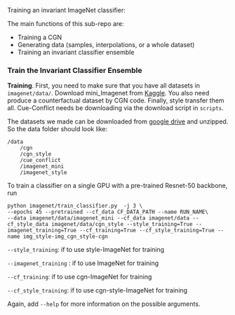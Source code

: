 Training an invariant ImageNet classifier:

The main functions of this sub-repo are:

- Training a CGN
- Generating data (samples, interpolations, or a whole dataset)
- Training an invariant classifier ensemble



### Train the Invariant Classifier Ensemble ###

__Training__. First, you need to make sure that you have all datasets in ```imagenet/data/```. Download mini_Imagenet from [Kaggle](https://www.kaggle.com/datasets/ifigotin/imagenetmini-1000). You also need produce a counterfactual dataset by CGN code. Finally, style transfer them all.  Cue-Conflict needs be downloading via the download script in ```scripts```.

The datasets we made can be downloaded from [google drive](https://drive.google.com/drive/folders/1Gb7P2tHKLMpHPIimxq0hn5G-608wiRiI?usp=sharing) and unzipped. So the data folder should look like:

    /data
        /cgn
        /cgn_style
        /cue_conflict
        /imagenet_mini
        /imagenet_style

To train a classifier on a single GPU with a pre-trained Resnet-50 backbone, run

```Shell
python imagenet/train_classifier.py  -j 3 \
--epochs 45 --pretrained --cf_data CF_DATA_PATH --name RUN_NAME\
--data imagenet/data/imagenet_mini --cf_data imagenet/data --cf_style_data imagenet/data/cgn_style --style_training=True --imagenet_training=True --cf_training=True --cf_style_training=True --name img_style-img_cgn_style-cgn
```

`--style_training`: if to use style-ImageNet for training

`--imagenet_training` : if to use ImageNet for training

`--cf_training`: if to use cgn-ImageNet for training

`--cf_style_training`: if to use cgn-style-ImageNet for training



Again, add ```--help``` for more information on the possible arguments.
